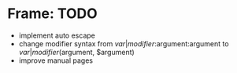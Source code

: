 # Frame: TODO

- implement auto escape
- change modifier syntax from $var|modifier:$argument:argument to $var|modifier($argument, $argument)
- improve manual pages
